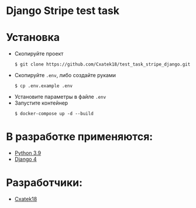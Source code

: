 # Django Stripe test task

# Установка
- Скопируйте проект
    ```console
    $ git clone https://github.com/Cxatek18/test_task_stripe_django.git
    ```
- Скопируйте `.env`, либо создайте руками
    ```console
    $ cp .env.example .env
    ```
- Установите параметры в файле `.env`
- Запустите контейнер
    ```console
    $ docker-compose up -d --build
    ```

# В разработке применяются:
- [Python 3.9](https://www.python.org/downloads/release/python-390/)
- [Django 4](https://www.djangoproject.com/)

# Разработчики:
- [Cxatek18](https://github.com/Cxatek18)